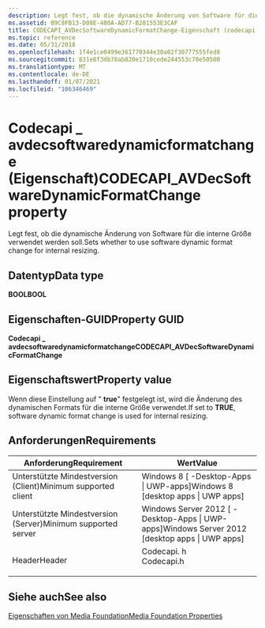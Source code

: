 ```yaml
---
description: Legt fest, ob die dynamische Änderung von Software für die interne Größe verwendet werden soll.
ms.assetid: 09C8FB13-D08E-480A-AD77-B281553E3CAF
title: CODECAPI_AVDecSoftwareDynamicFormatChange-Eigenschaft (codecapi. h)
ms.topic: reference
ms.date: 05/31/2018
ms.openlocfilehash: 1f4e1ce0499e361770344e30a02f30777555fed8
ms.sourcegitcommit: 831e8f3db78ab820e1710cede244553c70e50500
ms.translationtype: MT
ms.contentlocale: de-DE
ms.lasthandoff: 01/07/2021
ms.locfileid: "106346469"
---
```

# <a name="codecapi_avdecsoftwaredynamicformatchange-property"></a><span data-ttu-id="0119e-103">Codecapi \_ avdecsoftwaredynamicformatchange (Eigenschaft)</span><span class="sxs-lookup"><span data-stu-id="0119e-103">CODECAPI\_AVDecSoftwareDynamicFormatChange property</span></span>

<span data-ttu-id="0119e-104">Legt fest, ob die dynamische Änderung von Software für die interne Größe verwendet werden soll.</span><span class="sxs-lookup"><span data-stu-id="0119e-104">Sets whether to use software dynamic format change for internal resizing.</span></span>

## <a name="data-type"></a><span data-ttu-id="0119e-105">Datentyp</span><span class="sxs-lookup"><span data-stu-id="0119e-105">Data type</span></span>

<span data-ttu-id="0119e-106">**BOOL**</span><span class="sxs-lookup"><span data-stu-id="0119e-106">**BOOL**</span></span>

## <a name="property-guid"></a><span data-ttu-id="0119e-107">Eigenschaften-GUID</span><span class="sxs-lookup"><span data-stu-id="0119e-107">Property GUID</span></span>

<span data-ttu-id="0119e-108">**Codecapi \_ avdecsoftwaredynamicformatchange**</span><span class="sxs-lookup"><span data-stu-id="0119e-108">**CODECAPI\_AVDecSoftwareDynamicFormatChange**</span></span>

## <a name="property-value"></a><span data-ttu-id="0119e-109">Eigenschaftswert</span><span class="sxs-lookup"><span data-stu-id="0119e-109">Property value</span></span>

<span data-ttu-id="0119e-110">Wenn diese Einstellung auf " **true**" festgelegt ist, wird die Änderung des dynamischen Formats für die interne Größe verwendet.</span><span class="sxs-lookup"><span data-stu-id="0119e-110">If set to **TRUE**, software dynamic format change is used for internal resizing.</span></span>

## <a name="requirements"></a><span data-ttu-id="0119e-111">Anforderungen</span><span class="sxs-lookup"><span data-stu-id="0119e-111">Requirements</span></span>



| <span data-ttu-id="0119e-112">Anforderung</span><span class="sxs-lookup"><span data-stu-id="0119e-112">Requirement</span></span> | <span data-ttu-id="0119e-113">Wert</span><span class="sxs-lookup"><span data-stu-id="0119e-113">Value</span></span> |
|-------------------------------------|---------------------------------------------------------------------------------------|
| <span data-ttu-id="0119e-114">Unterstützte Mindestversion (Client)</span><span class="sxs-lookup"><span data-stu-id="0119e-114">Minimum supported client</span></span><br/> | <span data-ttu-id="0119e-115">Windows 8 \[ -Desktop-Apps \| UWP-apps\]</span><span class="sxs-lookup"><span data-stu-id="0119e-115">Windows 8 \[desktop apps \| UWP apps\]</span></span><br/>                                     |
| <span data-ttu-id="0119e-116">Unterstützte Mindestversion (Server)</span><span class="sxs-lookup"><span data-stu-id="0119e-116">Minimum supported server</span></span><br/> | <span data-ttu-id="0119e-117">Windows Server 2012 \[ -Desktop-Apps \| UWP-apps\]</span><span class="sxs-lookup"><span data-stu-id="0119e-117">Windows Server 2012 \[desktop apps \| UWP apps\]</span></span><br/>                           |
| <span data-ttu-id="0119e-118">Header</span><span class="sxs-lookup"><span data-stu-id="0119e-118">Header</span></span><br/>                   | <dl> <span data-ttu-id="0119e-119"><dt>Codecapi. h</dt></span><span class="sxs-lookup"><span data-stu-id="0119e-119"><dt>Codecapi.h</dt></span></span> </dl> |



## <a name="see-also"></a><span data-ttu-id="0119e-120">Siehe auch</span><span class="sxs-lookup"><span data-stu-id="0119e-120">See also</span></span>

<dl> <dt>

[<span data-ttu-id="0119e-121">Eigenschaften von Media Foundation</span><span class="sxs-lookup"><span data-stu-id="0119e-121">Media Foundation Properties</span></span>](media-foundation-properties.md)
</dt> </dl>

 

 




